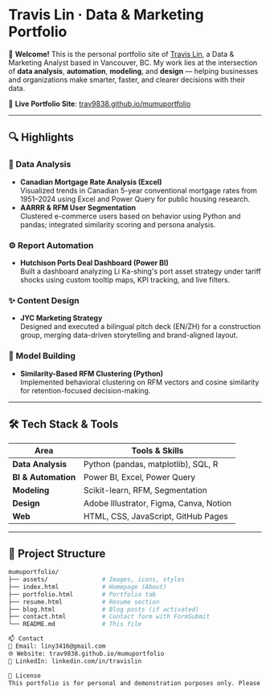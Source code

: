 # Travis Lin · Data & Marketing Portfolio

🎯 **Welcome!** This is the personal portfolio site of [Travis Lin](https://www.linkedin.com/in/travislin), a Data & Marketing Analyst based in Vancouver, BC. My work lies at the intersection of **data analysis**, **automation**, **modeling**, and **design** — helping businesses and organizations make smarter, faster, and clearer decisions with their data.

🔗 **Live Portfolio Site**: [trav9838.github.io/mumuportfolio](https://trav9838.github.io/mumuportfolio/)

---

## 🔍 Highlights

### 🧠 Data Analysis
- **Canadian Mortgage Rate Analysis (Excel)**  
  Visualized trends in Canadian 5-year conventional mortgage rates from 1951–2024 using Excel and Power Query for public housing research.
- **AARRR & RFM User Segmentation**  
  Clustered e-commerce users based on behavior using Python and pandas; integrated similarity scoring and persona analysis.

### ⚙️ Report Automation
- **Hutchison Ports Deal Dashboard (Power BI)**  
  Built a dashboard analyzing Li Ka-shing's port asset strategy under tariff shocks using custom tooltip maps, KPI tracking, and live filters.

### ✨ Content Design
- **JYC Marketing Strategy**  
  Designed and executed a bilingual pitch deck (EN/ZH) for a construction group, merging data-driven storytelling and brand-aligned layout.

### 🧪 Model Building
- **Similarity-Based RFM Clustering (Python)**  
  Implemented behavioral clustering on RFM vectors and cosine similarity for retention-focused decision-making.

---

## 🛠️ Tech Stack & Tools

| Area              | Tools & Skills |
|-------------------|----------------|
| **Data Analysis** | Python (pandas, matplotlib), SQL, R |
| **BI & Automation** | Power BI, Excel, Power Query |
| **Modeling**      | Scikit-learn, RFM, Segmentation |
| **Design**        | Adobe Illustrator, Figma, Canva, Notion |
| **Web**           | HTML, CSS, JavaScript, GitHub Pages |

---

## 📌 Project Structure

```bash
mumuportfolio/
├── assets/               # Images, icons, styles
├── index.html            # Homepage (About)
├── portfolio.html        # Portfolio tab
├── resume.html           # Resume section
├── blog.html             # Blog posts (if activated)
├── contact.html          # Contact form with FormSubmit
└── README.md             # This file

📫 Contact
📧 Email: liny3416@gmail.com
🌐 Website: trav9838.github.io/mumuportfolio
💼 LinkedIn: linkedin.com/in/travislin

📝 License
This portfolio is for personal and demonstration purposes only. Please do not reuse without permission.
